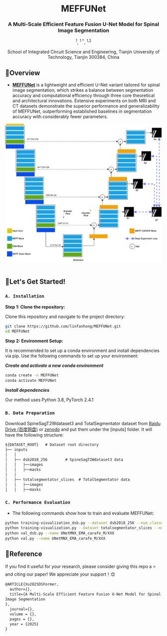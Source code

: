 <div align="center">
<h1 align="center">MEFFUNet</h1>

<h3>A Multi-Scale Efficient Feature Fusion U-Net Model for Spinal Image Segmentation
</h3>

[]()<sup>1</sup>, 
[]()<sup>1 *</sup>, 
[]()<sup>1,2 </sup>


School of Integrated Circuit Science and Engineering, Tianjin University of Technology, Tianjin 300384, China
</div>


## 📖Overview

* [**MEFFUNet**]() is a lightweight and efficient U-Net variant tailored for spinal image segmentation, which strikes a balance between segmentation accuracy and computational efficiency through three core theoretical and architectural innovations. Extensive experiments on both MRI and CT datasets demonstrate the superior performance and generalizability of MEFFUNet, outperforming established baselines in segmentation accuracy with considerably fewer parameters.



<div align="center">
  <img src="./Figures/MEFFUNet.svg"><br><br>
</div>

## 🚀Let's Get Started!
### `A. Installation`
**Step 1: Clone the repository:**

Clone this repository and navigate to the project directory:
```bash
git clone https://github.com/linfanhong/MEFFUNet.git
cd MEFFUNet
```

**Step 2: Environment Setup:**

It is recommended to set up a conda environment and install dependencies via pip. Use the following commands to set up your environment:

***Create and activate a new conda environment***

```bash
conda create -n MEFFUNet
conda activate MEFFUNet
```

***Install dependencies***

Our method uses Python 3.8, PyTorch 2.4.1

### `B. Data Preparation`

Download SpineSagT2Wdataset3 and TotalSegmentator dataset from [Baidu Drive (百度网盘)](https://pan.baidu.com/s/1_N9v9UWWArPbq3h0oqhZ5Q) or [zenodo](https://zenodo.org/records/10047292) and put them under the [inputs] folder. It will have the following structure: 
```
${DATASET_ROOT}   # Dataset root directory
├── inputs
│   │
│   ├── dsb2018_256        # SpineSagT2Wdataset3 data
│   │   ├──images
│   │   ├──masks
│   │
│   ├── totalsegmentator_slices  # TotalSegmentator data
│   │   ├──images
│   │   ├──masks
```



### `C. Performance Evaluation`
- The following commands show how to train and evaluate MEFFUNet:
```bash
python training-visualization_dsb.py --dataset dsb2018_256 --num_classes 1 --epochs 500 -b 6 --arch UNetMNX_EMA_carafe_M --mnx_kernel_size 5 --input_w 256 --input_h 256 --loss BCEDiceLoss2 --lr 0.01 --optimizer Adam --ds_unetmnx True --weight_decay 3e-5 --valsize 0.2 --scheduler PolynomialLR
python training-visualization.py --dataset totalsegmentator_slices --num_classes 1 --epochs 500 -b 16 --arch UNetMNX_EMA_carafe_M --mnx_kernel_size 5 --input_w 256 --input_h 256 --loss BCEDiceLoss2 --lr 0.001 --min_lr 1e-5 --optimizer Adam --ds_unetmnx True --weight_decay 3e-5 --valsize 0.07
python val_dsb.py --name UNetMNX_EMA_carafe_M/XXX
python val.py --name UNetMNX_EMA_carafe_M/XXX
```



## 📜Reference

If you find it useful for your research, please consider giving this repo a ⭐ and citing our paper! We appreciate your support！😊
```
@ARTICLE{Xu2025DSFormer,
  author={},
  title={A Multi-Scale Efficient Feature Fusion U-Net Model for Spinal Image Segmentation
}, 
  journal={},
  volume = {},
  pages = {},
  year = {2025}
}
```
